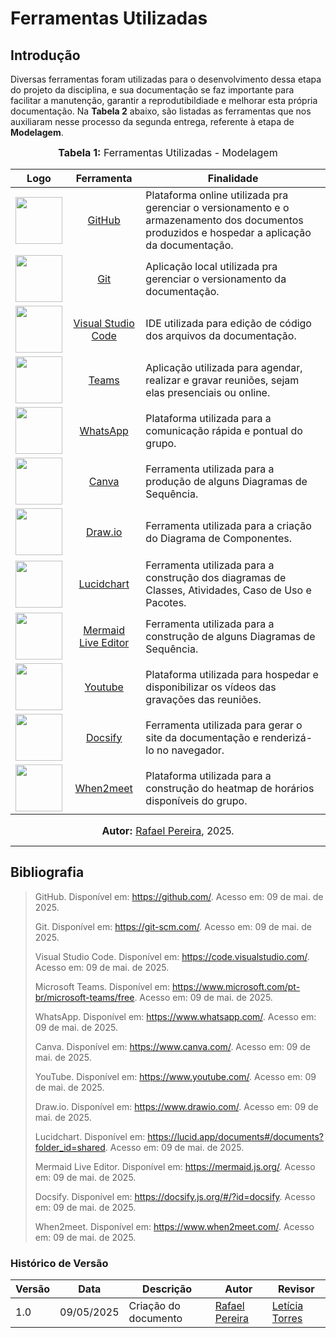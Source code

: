 # Ferramentas Utilizadas

## Introdução

Diversas ferramentas foram utilizadas para o desenvolvimento dessa etapa do projeto da disciplina, e sua documentação se faz importante para facilitar a manutenção, garantir a reprodutibildiade e melhorar esta própria documentação.
Na **Tabela 2** abaixo, são listadas as ferramentas que nos auxiliaram nesse processo da segunda entrega, referente à etapa de **Modelagem**.


<font size="3"><p style="text-align: center"><b>Tabela 1:</b> Ferramentas Utilizadas - Modelagem</p></font>


| Logo | Ferramenta | Finalidade |
| :-----: | :----: | ----------- |
| <img src="./Modelagem/Extra/assets/LogoGitHub.svg" width="75"> | [GitHub](https://github.com/) | Plataforma online utilizada pra gerenciar o versionamento e o armazenamento dos documentos produzidos e hospedar a aplicação da documentação. |
| <img src="./Modelagem/Extra/assets/LogoGit.svg" width="75">  | [Git](https://git-scm.com/) | Aplicação local utilizada pra gerenciar o versionamento da documentação. |
|   <img src="./Modelagem/Extra/assets/LogoVSCode.svg" width="75">    | [Visual Studio Code](https://code.visualstudio.com/) | IDE utilizada para edição de código dos arquivos da documentação. |
|   <img src="./Modelagem/Extra/assets/LogoTeams.svg" width="75">      | [Teams](https://www.microsoft.com/pt-br/microsoft-teams/free) | Aplicação utilizada para agendar, realizar e gravar reuniões, sejam elas presenciais ou online. |
|    <img src="./Modelagem/Extra/assets/LogoWhatsApp.svg" width="75">    | [WhatsApp](https://www.whatsapp.com/) | Plataforma utilizada para a comunicação rápida e pontual do grupo. |
|     <img src="./Modelagem/Extra/assets/LogoCanva.svg" width="75">    | [Canva](https://www.canva.com/) | Ferramenta utilizada para a produção de alguns Diagramas de Sequência. |
|    <img src="./Modelagem/Extra/assets/draw-io.svg" width="75">   | [Draw.io](https://www.drawio.com/) | Ferramenta utilizada para a criação do Diagrama de Componentes. |
|  <img src="./Modelagem/Extra/assets/lucid.png" width="75">  | [Lucidchart](https://lucid.app/documents#/documents?folder_id=shared) | Ferramenta utilizada para a construção dos diagramas de Classes, Atividades, Caso de Uso e Pacotes. |
|  <img src="./Modelagem/Extra/assets/mermaid.png" width="75">  | [Mermaid Live Editor](https://mermaid.js.org/) | Ferramenta utilizada para a construção de alguns Diagramas de Sequência. |
|   <img src="./Modelagem/Extra/assets/LogoYoutube.svg" width="75">  | [Youtube](https://www.youtube.com/) | Plataforma utilizada para hospedar e disponibilizar os vídeos das gravações das reuniões. |
|   <img src="./Modelagem/Extra/assets/LogoDocsify.png" width="75">  | [Docsify](https://docsify.js.org/#/?id=docsify) | Ferramenta utilizada para gerar o site da documentação e renderizá-lo no navegador. |
|  <img src="./Modelagem/Extra/assets/LogoWhen2meet.png" width="75">   | [When2meet](https://www.when2meet.com/) | Plataforma utilizada para a construção do heatmap de horários disponíveis do grupo. |

<font size="3"><p style="text-align: center"><b>Autor:</b> [Rafael Pereira](https://github.com/rafgpereira), 2025.</p></font>

---

## Bibliografia

> GitHub. Disponível em: https://github.com/. Acesso em: 09 de mai. de 2025.  
> 
> Git. Disponível em: https://git-scm.com/. Acesso em: 09 de mai. de 2025.  
> 
> Visual Studio Code. Disponível em: https://code.visualstudio.com/. Acesso em: 09 de mai. de 2025.  
> 
> Microsoft Teams. Disponível em: https://www.microsoft.com/pt-br/microsoft-teams/free. Acesso em: 09 de mai. de 2025.  
> 
> WhatsApp. Disponível em: https://www.whatsapp.com/. Acesso em: 09 de mai. de 2025.  
> 
> Canva. Disponível em: https://www.canva.com/. Acesso em: 09 de mai. de 2025.  
> 
> YouTube. Disponível em: https://www.youtube.com/. Acesso em: 09 de mai. de 2025.  
> 
> Draw.io. Disponível em: https://www.drawio.com/. Acesso em: 09 de mai. de 2025.  
> 
> Lucidchart. Disponível em: https://lucid.app/documents#/documents?folder_id=shared. Acesso em: 09 de mai. de 2025.  
> 
> Mermaid Live Editor. Disponível em: https://mermaid.js.org/. Acesso em: 09 de mai. de 2025.  
> 
> Docsify. Disponível em: https://docsify.js.org/#/?id=docsify. Acesso em: 09 de mai. de 2025.  
> 
> When2meet. Disponível em: https://www.when2meet.com/. Acesso em: 09 de mai. de 2025.  




### Histórico de Versão

| Versão | Data       | Descrição                                      | Autor               | Revisor            |
|--------|------------|------------------------------------------------|---------------------|--------------------|
| 1.0    | 09/05/2025 | Criação do documento |  [Rafael Pereira](https://github.com/rafgpereira)  | [Letícia Torres](https://github.com/leticiatmartins)          |
